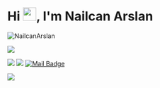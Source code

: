 

<h1 align="left">Hi <img src = "https://raw.githubusercontent.com/MartinHeinz/MartinHeinz/master/wave.gif" width = 30px>, I'm Nailcan Arslan</h1> 
<p align="left"> <img src="https://komarev.com/ghpvc/?username=NailcanArslan" alt="NailcanArslan" /> </p>

[![](https://img.shields.io/github/followers/NailcanArslan?style=social)](https://www.github.com/NailcanArslan)

[![](https://img.shields.io/badge/linkedin-%230077B5.svg?&style=for-the-badge&logo=linkedin&logoColor=white)](https://www.linkedin.com/in/nailcanarslan/)
[![](https://img.shields.io/badge/twitter-%231DA1F2.svg?&style=for-the-badge&logo=twitter&logoColor=white)](https://www.twitter.com/NailcanArslan98)
[![Mail Badge](https://img.shields.io/badge/n.arslan98@gmail.com-c14438?style=for-the-badge&logo=Gmail&logoColor=white&link=mailto:n.arslan98@gmail.com)](mailto:n.arslan98@gmail.com)

![](<img src="https://www.linkedin.com/embed/feed/update/urn:li:share:6913551465739362305">)

